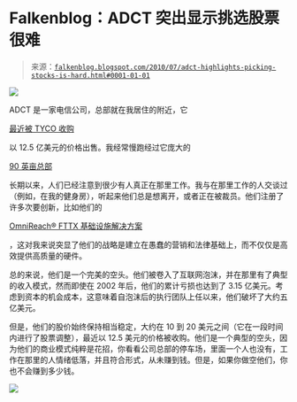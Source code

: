 <!--yml

类别：未分类

日期：2024-05-12 21:26:48

-->

# Falkenblog：ADCT 突出显示挑选股票很难

> 来源：[`falkenblog.blogspot.com/2010/07/adct-highlights-picking-stocks-is-hard.html#0001-01-01`](http://falkenblog.blogspot.com/2010/07/adct-highlights-picking-stocks-is-hard.html#0001-01-01)

![](https://blogger.googleusercontent.com/img/b/R29vZ2xl/AVvXsEiw7l_btOqwGM_7-JBbXqa32VBUSwnVas4NKyuvhjMt7dEj72ZnXgUt6Vo_9WbFVSZbqTiiPbOmQhsZrNxdbOEQPwU7_2tx-08QynLNQa0Ag1JFB1PL1VGj5wWplqcOYV51FWZ6kg/s1600/adct.jpg)

ADCT 是一家电信公司，总部就在我居住的附近，它

[最近被 TYCO 收购](http://www.marketwatch.com/story/tyco-to-buy-adc-telecom-for-125b-2010-07-13)

以 12.5 亿美元的价格出售。我经常慢跑经过它庞大的

[90 英亩总部](http://www.hga.com/experience/adc.html)

长期以来，人们已经注意到很少有人真正在那里工作。我与在那里工作的人交谈过（例如，在我的健身房），听起来他们总是想离开，或者正在被裁员。他们注册了许多次要创新，比如他们的

[OmniReach® FTTX 基础设施解决方案](http://www.adc.com/us/en/solutions/telco/)

，这对我来说突显了他们的战略是建立在愚蠢的营销和法律基础上，而不仅仅是高效提供高质量的硬件。

总的来说，他们是一个完美的空头。他们被卷入了互联网泡沫，并在那里有了典型的收入模式，然而即使在 2002 年后，他们的累计亏损也达到了 3.15 亿美元。考虑到资本的机会成本，这意味着自泡沫后的执行团队上任以来，他们破坏了大约五亿美元。

但是，他们的股价始终保持相当稳定，大约在 10 到 20 美元之间（它在一段时间内进行了股票调整），最近以 12.5 美元的价格被收购。他们是一个典型的空头，因为他们的商业模式纯粹是花招，你看看公司总部的停车场，里面一个人也没有，工作在那里的人情绪低落，并且符合形式，从未赚到钱。但是，如果你做空他们，你也不会赚到多少钱。

![](https://blogger.googleusercontent.com/img/b/R29vZ2xl/AVvXsEj8TeHw6JQTQVVZQjCpNrsYzcHu4QlQNreeZy12jrbolj7nr4tEjNKr2EdWk21s0F0YgvMVxDWPfPOEJT8NFEMNx9QQwsuuDHIHOSHUNz2glZbJ8e6BDw70Idz0PW3bEJwGOCa8sg/s1600/adct.gif)
